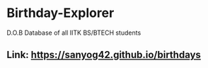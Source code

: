# Birthday-Explorer
D.O.B Database of all IITK BS/BTECH students
## Link: https://sanyog42.github.io/birthdays
